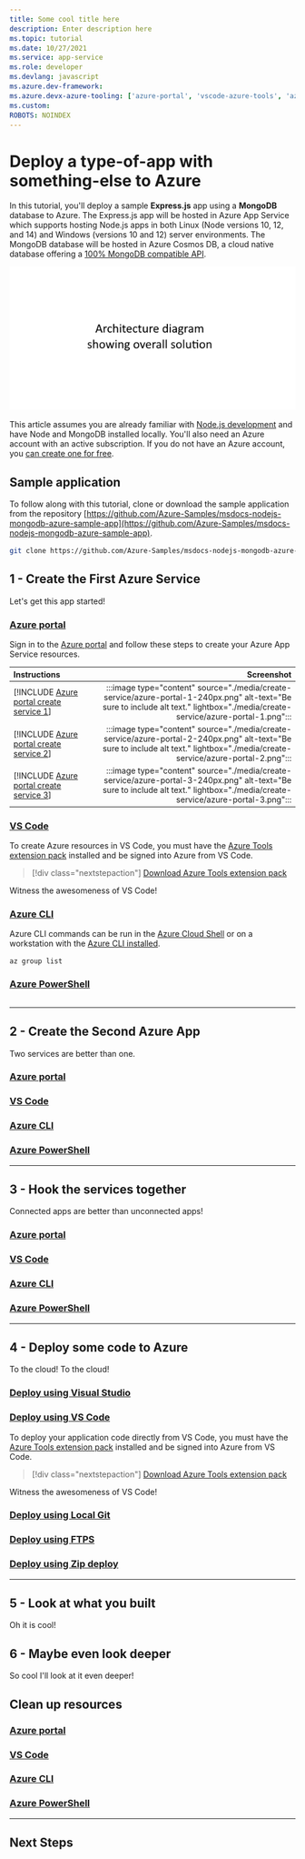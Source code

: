 ```yaml
---
title: Some cool title here
description: Enter description here
ms.topic: tutorial
ms.date: 10/27/2021
ms.service: app-service
ms.role: developer
ms.devlang: javascript
ms.azure.dev-framework: 
ms.azure.devx-azure-tooling: ['azure-portal', 'vscode-azure-tools', 'azure-cli']
ms.custom: 
ROBOTS: NOINDEX
---
```


# Deploy a type-of-app with something-else to Azure

In this tutorial, you'll deploy a sample **Express.js** app using a **MongoDB** database to Azure.  The Express.js app will be hosted in Azure App Service which supports hosting Node.js apps in both Linux (Node versions 10, 12, and 14) and Windows (versions 10 and 12) server environments. The MongoDB database will be hosted in Azure Cosmos DB, a cloud native database offering a [100% MongoDB compatible API](/azure/cosmos-db/mongodb/mongodb-introduction).

![A diagram showing how the different components lay out in Azure.](./media/app-diagram.png)

This article assumes you are already familiar with [Node.js development](/learn/paths/build-javascript-applications-nodejs/) and have Node and MongoDB installed locally. You'll also need an Azure account with an active subscription.  If you do not have an Azure account, you [can create one for free](https://azure.microsoft.com/free/nodejs/).

## Sample application

To follow along with this tutorial, clone or download the sample application from the repository [https://github.com/Azure-Samples/msdocs-nodejs-mongodb-azure-sample-app](https://github.com/Azure-Samples/msdocs-nodejs-mongodb-azure-sample-app).

```bash
git clone https://github.com/Azure-Samples/msdocs-nodejs-mongodb-azure-sample-app.git
```

## 1 - Create the First Azure Service

Let's get this app started!

### [Azure portal](#tab/azure-portal)

Sign in to the [Azure portal](https://portal.azure.com/) and follow these steps to create your Azure App Service resources.

| Instructions    | Screenshot |
|:----------------|-----------:|
| [!INCLUDE [Azure portal create service 1](<./includes/create-service/azure-portal-1.md>)] | :::image type="content" source="./media/create-service/azure-portal-1-240px.png" alt-text="Be sure to include alt text." lightbox="./media/create-service/azure-portal-1.png"::: |
| [!INCLUDE [Azure portal create service 2](<./includes/create-service/azure-portal-2.md>)] | :::image type="content" source="./media/create-service/azure-portal-2-240px.png" alt-text="Be sure to include alt text." lightbox="./media/create-service/azure-portal-2.png"::: |
| [!INCLUDE [Azure portal create service 3](<./includes/create-service/azure-portal-3.md>)] | :::image type="content" source="./media/create-service/azure-portal-3-240px.png" alt-text="Be sure to include alt text." lightbox="./media/create-service/azure-portal-3.png"::: |

### [VS Code](#tab/vscode)

To create Azure resources in VS Code, you must have the [Azure Tools extension pack](https://marketplace.visualstudio.com/items?itemName=ms-vscode.vscode-node-azure-pack) installed and be signed into Azure from VS Code.

> [!div class="nextstepaction"]
> [Download Azure Tools extension pack](https://marketplace.visualstudio.com/items?itemName=ms-vscode.vscode-node-azure-pack)

Witness the awesomeness of VS Code!

### [Azure CLI](#tab/azure-cli)

Azure CLI commands can be run in the [Azure Cloud Shell](https://shell.azure.com) or on a workstation with the [Azure CLI installed](/cli/azure/install-azure-cli).

```azurecli
az group list
```

### [Azure PowerShell](#tab/azure-powershell)

```azurepowershell

```

----

## 2 - Create the Second Azure App

Two services are better than one.

### [Azure portal](#tab/azure-portal)

### [VS Code](#tab/vscode)

### [Azure CLI](#tab/azure-cli)

### [Azure PowerShell](#tab/azure-powershell)

----

## 3 - Hook the services together

Connected apps are better than unconnected apps!

### [Azure portal](#tab/azure-portal)

### [VS Code](#tab/vscode)

### [Azure CLI](#tab/azure-cli)

### [Azure PowerShell](#tab/azure-powershell)

----

## 4 - Deploy some code to Azure

To the cloud! To the cloud!

### [Deploy using Visual Studio](#tab/deploy-visual-studio)

### [Deploy using VS Code](#tab/deploy-vscode)

To deploy your application code directly from VS Code, you must have the [Azure Tools extension pack](https://marketplace.visualstudio.com/items?itemName=ms-vscode.vscode-node-azure-pack) installed and be signed into Azure from VS Code.

> [!div class="nextstepaction"]
> [Download Azure Tools extension pack](https://marketplace.visualstudio.com/items?itemName=ms-vscode.vscode-node-azure-pack)

Witness the awesomeness of VS Code!



### [Deploy using Local Git](#tab/deploy-local-git)

### [Deploy using FTPS](#tab/deploy-ftps)

### [Deploy using Zip deploy](#tab/deploy-zip)

----

## 5 - Look at what you built

Oh it is cool!

## 6 - Maybe even look deeper

So cool I'll look at it even deeper!

## Clean up resources

### [Azure portal](#tab/azure-portal)

### [VS Code](#tab/vscode)

### [Azure CLI](#tab/azure-cli)

### [Azure PowerShell](#tab/azure-powershell)

----

## Next Steps
